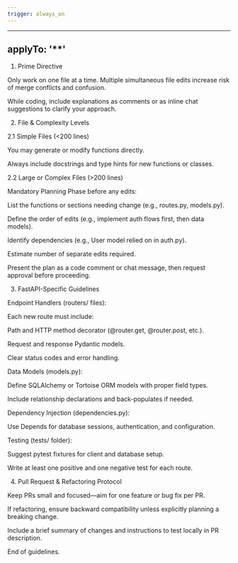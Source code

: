 ```yaml
---
trigger: always_on
---
```


---
applyTo: '**'
---

1. Prime Directive

Only work on one file at a time. Multiple simultaneous file edits increase risk of merge conflicts and confusion.

While coding, include explanations as comments or as inline chat suggestions to clarify your approach.

2. File & Complexity Levels

2.1 Simple Files (<200 lines)

You may generate or modify functions directly.

Always include docstrings and type hints for new functions or classes.

2.2 Large or Complex Files (>200 lines)

Mandatory Planning Phase before any edits:

List the functions or sections needing change (e.g., routes.py, models.py).

Define the order of edits (e.g., implement auth flows first, then data models).

Identify dependencies (e.g., User model relied on in auth.py).

Estimate number of separate edits required.

Present the plan as a code comment or chat message, then request approval before proceeding.

3. FastAPI-Specific Guidelines

Endpoint Handlers (routers/ files):

Each new route must include:

Path and HTTP method decorator (@router.get, @router.post, etc.).

Request and response Pydantic models.

Clear status codes and error handling.

Data Models (models.py):

Define SQLAlchemy or Tortoise ORM models with proper field types.

Include relationship declarations and back-populates if needed.

Dependency Injection (dependencies.py):

Use Depends for database sessions, authentication, and configuration.

Testing (tests/ folder):

Suggest pytest fixtures for client and database setup.

Write at least one positive and one negative test for each route.

4. Pull Request & Refactoring Protocol

Keep PRs small and focused—aim for one feature or bug fix per PR.

If refactoring, ensure backward compatibility unless explicitly planning a breaking change.

Include a brief summary of changes and instructions to test locally in PR description.

End of guidelines.
